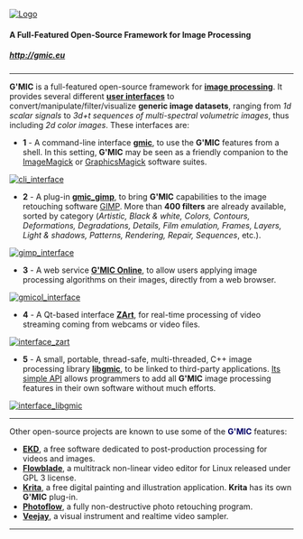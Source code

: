 <a href="http://gmic.eu">![Logo](http://gmic.eu/img/logo4.jpg)</a>

#### A Full-Featured Open-Source Framework for Image Processing
##### http://gmic.eu

-----------------------

**G'MIC** is a full-featured open-source framework for **[image processing](https://en.wikipedia.org/wiki/Image_processing)**. It provides several different **[user interfaces](https://en.wikipedia.org/wiki/User_interface)** to convert/manipulate/filter/visualize **generic image datasets**, ranging from _1d scalar signals_ to _3d+t sequences of multi-spectral volumetric images_, thus including _2d color images_.
These interfaces are:

- **1** - A command-line interface **[gmic](http://gmic.eu/tutorial/basics.shtml)**, to use the **G'MIC** features from a shell. In this setting, **G'MIC** may be seen as a friendly companion to the [ImageMagick](http://www.imagemagick.org) or [GraphicsMagick](http://www.graphicsmagick.org) software suites.

<a href="http://gmic.eu/img/gmic_cli.jpg">![cli_interface](http://gmic.eu/img/gmic_cli_thumb.jpg)<a>

- **2** - A plug-in **[gmic_gimp](http://gmic.eu/gimp.shtml)**, to bring **G'MIC** capabilities to the image retouching software [GIMP](http://www.gimp.org). More than **400 filters** are already available, sorted by category (_Artistic, Black &amp; white, Colors, Contours, Deformations, Degradations, Details, Film emulation, Frames, Layers, Light &amp; shadows, Patterns, Rendering, Repair, Sequences_, etc.).

<a href="http://gmic.eu/img/gmic_gimp.jpg">![gimp_interface](http://gmic.eu/img/gmic_gimp_thumb.jpg)</a>

- **3** - A web service **[G'MIC Online](http://gmicol.greyc.fr)**, to allow users applying image processing algorithms on their images, directly from a web browser.

<a href="http://gmic.eu/img/gmic_gmicol.jpg">![gmicol_interface](http://gmic.eu/img/gmic_gmicol_thumb.jpg)</a>

- **4** - A Qt-based interface **[ZArt](https://www.youtube.com/watch?v=k1l3RdvwHeM)**, for real-time processing of video streaming coming from webcams or video files.

<a href="http://gmic.eu/img/gmic_zart.jpg">![interface_zart](http://gmic.eu/img/gmic_zart_thumb.jpg)</a>

- **5** - A small, portable, thread-safe, multi-threaded, C++ image processing library **[libgmic](http://gmic.eu/libgmic.shtml)**, to be linked to third-party applications. [Its simple API](http://gmic.eu/libgmic.shtml) allows programmers to add all **G'MIC** image processing features in their own software without much efforts.

<a href="http://gmic.eu/img/gmic_libgmic.jpg">![interface_libgmic](http://gmic.eu/img/gmic_libgmic_thumb.jpg)</a>

-----------------------

Other open-source projects are known to use some of the <b><font color="#000066">G'MIC</font></b> features:

- **[EKD](http://ekd.tuxfamily.org)**, a free software dedicated to post-production processing for videos and images.
- **[Flowblade](https://github.com/jliljebl/flowblade)**, a multitrack non-linear video editor for Linux released under GPL 3 license.
- **[Krita](https://www.krita.org)**, a free digital painting and illustration application. **Krita** has its own **G'MIC** plug-in.
- **[Photoflow](http://aferrero2707.github.io/PhotoFlow/)**, a fully non-destructive photo retouching program.
- **[Veejay](http://veejayhq.net/)**, a visual instrument and realtime video sampler.

-----------------------